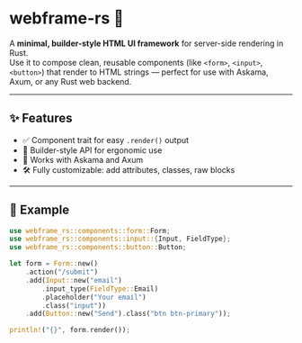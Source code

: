 # webframe-rs 🧱

A **minimal, builder-style HTML UI framework** for server-side rendering in Rust.  
Use it to compose clean, reusable components (like `<form>`, `<input>`, `<button>`) that render to HTML strings — perfect for use with Askama, Axum, or any Rust web backend.

---

## ✨ Features

- ✅ Component trait for easy `.render()` output
- 🧱 Builder-style API for ergonomic use
- 🧩 Works with Askama and Axum
- 🛠️ Fully customizable: add attributes, classes, raw blocks

---

## 🔧 Example

```rust
use webframe_rs::components::form::Form;
use webframe_rs::components::input::{Input, FieldType};
use webframe_rs::components::button::Button;

let form = Form::new()
    .action("/submit")
    .add(Input::new("email")
        .input_type(FieldType::Email)
        .placeholder("Your email")
        .class("input"))
    .add(Button::new("Send").class("btn btn-primary"));

println!("{}", form.render());
